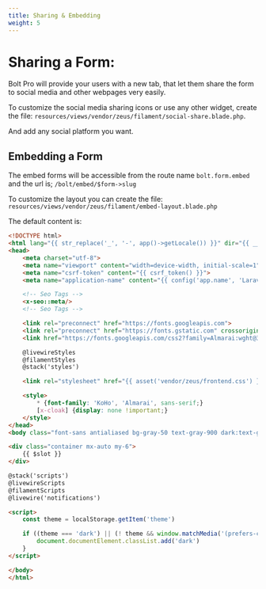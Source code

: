 ```yaml
---
title: Sharing & Embedding
weight: 5
---
```


# Sharing a Form:

Bolt Pro will provide your users with a new tab, that let them share the form to social media and other webpages very easily.

To customize the social media sharing icons or use any other widget, create the file:
`resources/views/vendor/zeus/filament/social-share.blade.php`.

And add any social platform you want.

## Embedding a Form

The embed forms will be accessible from the route name `bolt.form.embed` and 
the url is; `/bolt/embed/$form->slug`

To customize the layout you can create the file:
`resources/views/vendor/zeus/filament/embed-layout.blade.php`

The default content is:

```html
<!DOCTYPE html>
<html lang="{{ str_replace('_', '-', app()->getLocale()) }}" dir="{{ __('filament-panels::layout.direction') ?? 'ltr' }}" class="antialiased filament js-focus-visible">
<head>
    <meta charset="utf-8">
    <meta name="viewport" content="width=device-width, initial-scale=1">
    <meta name="csrf-token" content="{{ csrf_token() }}">
    <meta name="application-name" content="{{ config('app.name', 'Laravel') }}">

    <!-- Seo Tags -->
    <x-seo::meta/>
    <!-- Seo Tags -->

    <link rel="preconnect" href="https://fonts.googleapis.com">
    <link rel="preconnect" href="https://fonts.gstatic.com" crossorigin>
    <link href="https://fonts.googleapis.com/css2?family=Almarai:wght@300;400;700;800&family=KoHo:ital,wght@0,200;0,300;0,500;0,700;1,200;1,300;1,600;1,700&display=swap" rel="stylesheet">

    @livewireStyles
    @filamentStyles
    @stack('styles')

    <link rel="stylesheet" href="{{ asset('vendor/zeus/frontend.css') }}">

    <style>
        * {font-family: 'KoHo', 'Almarai', sans-serif;}
        [x-cloak] {display: none !important;}
    </style>
</head>
<body class="font-sans antialiased bg-gray-50 text-gray-900 dark:text-gray-100 dark:bg-gray-900 @if(app()->isLocal()) debug-screens @endif">

<div class="container mx-auto my-6">
    {{ $slot }}
</div>

@stack('scripts')
@livewireScripts
@filamentScripts
@livewire('notifications')

<script>
    const theme = localStorage.getItem('theme')

    if ((theme === 'dark') || (! theme && window.matchMedia('(prefers-color-scheme: dark)').matches)) {
        document.documentElement.classList.add('dark')
    }
</script>

</body>
</html>
```